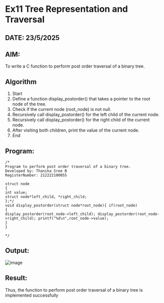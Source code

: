 # Ex11 Tree Representation and Traversal
## DATE: 23/5/2025
## AIM:
To write a C function to perform post order traversal of a binary tree.

## Algorithm
1. Start
2. Define a function display_postorder() that takes a pointer to the root node of the tree.
3. Check if the current node (root_node) is not null.
4. Recursively call display_postorder() for the left child of the current node.
5. Recursively call display_postorder() for the right child of the current node.
6. After visiting both children, print the value of the current node.
7. End

## Program:
```
/*
Program to perform post order traversal of a binary tree.
Developed by: Thanika Sree B
RegisterNumber: 212222100055

struct node
{
int value;
struct node*left_child, *right_child;
};*/
void display_postorder(struct node*root_node){ if(root_node)
{
display_postorder(root_node->left_child); display_postorder(root_node->right_child); printf("%d\n",root_node->value);
}
}

*/
```

## Output:

![image](https://github.com/user-attachments/assets/e9516c01-f64c-4d7d-b7ab-df1f7aa165c9)

## Result:
Thus, the function to perform post order traversal of a binary tree is implemented successfully
